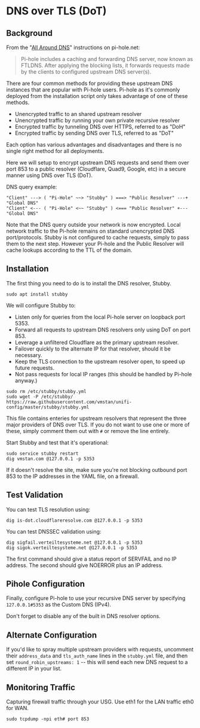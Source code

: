# DNS over TLS (DoT)

## Background

From the "[All Around DNS](https://docs.pi-hole.net/guides/unbound/)" instructions on pi-hole.net:

> Pi-hole includes a caching and forwarding DNS server, now known as FTLDNS. After applying the blocking lists, it forwards requests made by the clients to configured upstream DNS server(s). 

There are four common methods for providing these upstream DNS instances that are popular with Pi-hole users. Pi-hole as it's commonly deployed from the installation script only takes advantage of one of these methods.

- Unencrypted traffic to an shared upstream resolver 
- Unencrypted traffic by running your own private recursive resolver
- Encrypted traffic by tunneling DNS over HTTPS, referred to as "DoH" 
- Encrypted traffic by sending DNS over TLS, referred to as "DoT"

Each option has various advantages and disadvantages and there is no single right method for all deployments. 

Here we will setup to encrypt upstream DNS requests and send them over port 853 to a public resolver (Cloudflare, Quad9, Google, etc) in a secure manner using DNS over TLS (DoT).

DNS query example:

```
"Client" ---> ( "Pi-Hole" ~~> "Stubby" ) ===> "Public Resolver" ---+ "Global DNS"
"Client" <--- ( "Pi-Hole" <~~ "Stubby" ) <=== "Public Resolver" +--- "Global DNS"
```

Note that the DNS query outside your network is now encrypted. Local network traffic to the Pi-hole remains on standard unencrypted DNS port/protocols. Stubby is not configured to cache requests, simply to pass them to the next step. However your Pi-hole and the Public Resolver will cache lookups according to the TTL of the domain.

## Installation

The first thing you need to do is to install the DNS resolver, Stubby.

```
sudo apt install stubby
```

We will configure Stubby to:

- Listen only for queries from the local Pi-hole server on loopback port 5353.
- Forward all requests to upstream DNS resolvers only using DoT on port 853.
- Leverage a unfiltered Cloudflare as the primary upstream resolver.
- Failover quickly to the alternate IP for that resolver, should it be necessary.
- Keep the TLS connection to the upstream resolver open, to speed up future requests.
- Not pass requests for local IP ranges (this should be handled by Pi-hole anyway.)

```
sudo rm /etc/stubby/stubby.yml
sudo wget -P /etc/stubby/ https://raw.githubusercontent.com/vmstan/unifi-config/master/stubby/stubby.yml
```

This file contains enteries for upstream resolvers that represent the three major providers of DNS over TLS. If you do not want to use one or more of these, simply comment them out with `#` or remove the line entirely.

Start Stubby and test that it's operational:

```
sudo service stubby restart
dig vmstan.com @127.0.0.1 -p 5353
```

If it doesn't resolve the site, make sure you're not blocking outbound port 853 to the IP addresses in the YAML file, on a firewall.

## Test Validation

You can test TLS resolution using:

```
dig is-dot.cloudflareresolve.com @127.0.0.1 -p 5353
```

You can test DNSSEC validation using:

```
dig sigfail.verteiltesysteme.net @127.0.0.1 -p 5353
dig sigok.verteiltesysteme.net @127.0.0.1 -p 5353
```

The first command should give a status report of SERVFAIL and no IP address. The second should give NOERROR plus an IP address.

## Pihole Configuration

Finally, configure Pi-hole to use your recursive DNS server by specifying `127.0.0.1#5353` as the Custom DNS (IPv4).

Don't forget to disable any of the built in DNS resolver options.

## Alternate Configuration

If you'd like to spray multiple upstream providers with requests, uncomment their `address_data` and `tls_auth_name` lines in the `stubby.yml` file, and then set `round_robin_upstreams: 1` -- this will send each new DNS request to a different IP in your list.

## Monitoring Traffic

Capturing firewall traffic through your USG. Use eth1 for the LAN traffic eth0 for WAN.

```
sudo tcpdump -npi eth# port 853
```